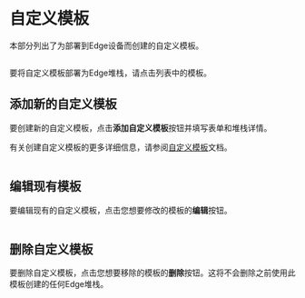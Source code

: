 # 自定义模板

本部分列出了为部署到Edge设备而创建的自定义模板。

<figure><img src="../..//assets/2.20-edge-templates-custom-list.png" alt=""><figcaption></figcaption></figure>

要将自定义模板部署为Edge堆栈，请点击列表中的模板。

## 添加新的自定义模板

要创建新的自定义模板，点击**添加自定义模板**按钮并填写表单和堆栈详情。

有关创建自定义模板的更多详细信息，请参阅[自定义模板](../../docker/templates/custom.md#creating-a-new-custom-template)文档。

<figure><img src="../..//assets/2.20-edge-templates-custom-add.png" alt=""><figcaption></figcaption></figure>

## 编辑现有模板

要编辑现有的自定义模板，点击您想要修改的模板的**编辑**按钮。

<figure><img src="../..//assets/2.20-edge-templates-custom-edit.png" alt=""><figcaption></figcaption></figure>

## 删除自定义模板

要删除自定义模板，点击您想要移除的模板的**删除**按钮。这将不会删除之前使用此模板创建的任何Edge堆栈。
